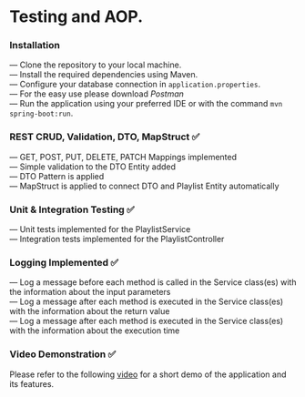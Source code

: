 <h1 class="code-line" data-line-start=0 data-line-end=1 ><a id="Testing_and_AOP_0"></a>Testing and AOP.</h1>
<h3 class="code-line" data-line-start=3 data-line-end=4 ><a id="Installation_3"></a>Installation</h3>
<p class="has-line-data" data-line-start="5" data-line-end="10">— Clone the repository to your local machine.<br>
— Install the required dependencies using Maven.<br>
— Configure your database connection in <code>application.properties</code>.<br>
— For the easy use please download <em>Postman</em><br>
— Run the application using your preferred IDE or with the command <code>mvn spring-boot:run</code>.</p>
<h3 class="code-line" data-line-start=11 data-line-end=12 ><a id="REST_CRUD_Validation_DTO_MapStruct___11"></a>REST CRUD, Validation, DTO, MapStruct  ✅</h3>
<p class="has-line-data" data-line-start="13" data-line-end="17">— GET, POST, PUT, DELETE, PATCH Mappings implemented<br>
— Simple validation to the DTO Entity added<br>
— DTO Pattern is applied<br>
— MapStruct is applied to connect DTO and Playlist Entity automatically</p>
<h3 class="code-line" data-line-start=19 data-line-end=20 ><a id="Unit__Integration_Testing___19"></a>Unit &amp; Integration Testing  ✅</h3>
<p class="has-line-data" data-line-start="21" data-line-end="23">— Unit tests implemented for the PlaylistService<br>
— Integration tests implemented for the PlaylistController</p>
<h3 class="code-line" data-line-start=25 data-line-end=26 ><a id="Logging_Implemented__25"></a>Logging Implemented ✅</h3>
<p class="has-line-data" data-line-start="26" data-line-end="29">— Log a message before each method is called in the Service class(es) with the information about the input parameters<br>
— Log a message after each method is executed in the Service class(es) with the information about the return value<br>
— Log a message after each method is executed in the Service class(es) with the information about the execution time</p>
<h3 class="code-line" data-line-start=31 data-line-end=32 ><a id="Video_Demonstration___31"></a>Video Demonstration  ✅</h3>
<p class="has-line-data" data-line-start="33" data-line-end="34">Please refer to the following <a href="https://youtu.be/DLa4Co6cb0c">video</a> for a short demo of the application and its features.</p>

